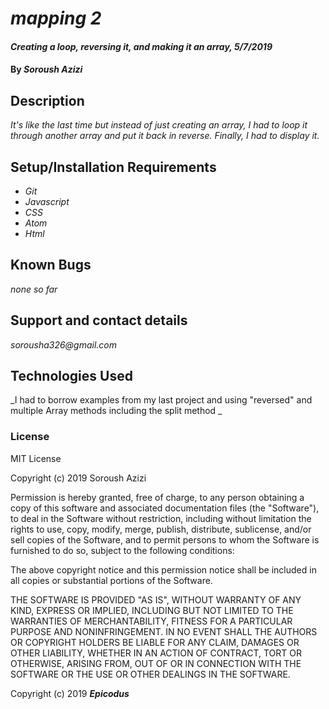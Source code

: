 # _mapping 2_

#### _Creating a loop, reversing it, and making it an array, 5/7/2019_

#### By _Soroush Azizi_

## Description

_It's like the last time but instead of just creating an array, I had to loop it through another array and put it back in reverse. Finally, I had to display it._

## Setup/Installation Requirements

* _Git_
* _Javascript_
* _CSS_
* _Atom_
* _Html_

## Known Bugs

_none so far_

## Support and contact details

_sorousha326@gmail.com_

## Technologies Used

_I had to borrow examples from my last project and using "reversed" and multiple Array methods including the split method _

### License

MIT License

Copyright (c) 2019 Soroush Azizi

Permission is hereby granted, free of charge, to any person obtaining a copy
of this software and associated documentation files (the "Software"), to deal
in the Software without restriction, including without limitation the rights
to use, copy, modify, merge, publish, distribute, sublicense, and/or sell
copies of the Software, and to permit persons to whom the Software is
furnished to do so, subject to the following conditions:

The above copyright notice and this permission notice shall be included in all
copies or substantial portions of the Software.

THE SOFTWARE IS PROVIDED "AS IS", WITHOUT WARRANTY OF ANY KIND, EXPRESS OR
IMPLIED, INCLUDING BUT NOT LIMITED TO THE WARRANTIES OF MERCHANTABILITY,
FITNESS FOR A PARTICULAR PURPOSE AND NONINFRINGEMENT. IN NO EVENT SHALL THE
AUTHORS OR COPYRIGHT HOLDERS BE LIABLE FOR ANY CLAIM, DAMAGES OR OTHER
LIABILITY, WHETHER IN AN ACTION OF CONTRACT, TORT OR OTHERWISE, ARISING FROM,
OUT OF OR IN CONNECTION WITH THE SOFTWARE OR THE USE OR OTHER DEALINGS IN THE
SOFTWARE.

Copyright (c) 2019 **_Epicodus_**
